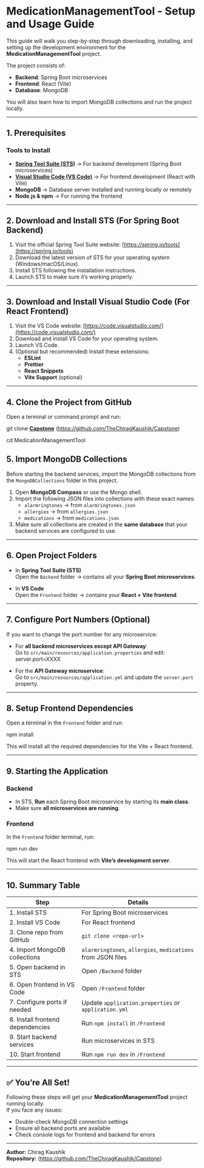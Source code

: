 # MedicationManagementTool - Setup and Usage Guide

This guide will walk you step-by-step through downloading, installing, and setting up the development environment for the **MedicationManagementTool** project.  

The project consists of:
- **Backend**: Spring Boot microservices  
- **Frontend**: React (Vite)  
- **Database**: MongoDB

You will also learn how to import MongoDB collections and run the project locally.

---

## 1. Prerequisites

### Tools to Install
- **[Spring Tool Suite (STS)](https://spring.io/tools)** → For backend development (Spring Boot microservices)
- **[Visual Studio Code (VS Code)](https://code.visualstudio.com/)** → For frontend development (React with Vite)
- **MongoDB** → Database server installed and running locally or remotely
- **Node.js & npm** → For running the frontend

---

## 2. Download and Install STS (For Spring Boot Backend)

1. Visit the official Spring Tool Suite website: [https://spring.io/tools](https://spring.io/tools)  
2. Download the latest version of STS for your operating system (Windows/macOS/Linux).  
3. Install STS following the installation instructions.  
4. Launch STS to make sure it’s working properly.

---

## 3. Download and Install Visual Studio Code (For React Frontend)

1. Visit the VS Code website: [https://code.visualstudio.com/](https://code.visualstudio.com/)  
2. Download and install VS Code for your operating system.  
3. Launch VS Code.  
4. (Optional but recommended) Install these extensions:
   - **ESLint**
   - **Prettier**
   - **React Snippets**
   - **Vite Support** (optional)

---

## 4. Clone the Project from GitHub

Open a terminal or command prompt and run:

git clone **[Capstone](https://github.com/TheChiragKaushik/Capstone)**  (https://github.com/TheChiragKaushik/Capstone)

cd MedicationManagementTool


## 5. Import MongoDB Collections

Before starting the backend services, import the MongoDB collections from the `MongoDBCollections` folder in this project.

1. Open **MongoDB Compass** or use the Mongo shell.
2. Import the following JSON files into collections with these exact names:
   - `alarmringtones` → from `alarmringtones.json`
   - `allergies` → from `allergies.json`
   - `medications` → from `medications.json`
3. Make sure all collections are created in the **same database** that your backend services are configured to use.

---

## 6. Open Project Folders

- In **Spring Tool Suite (STS)**  
  Open the `Backend` folder → contains all your **Spring Boot microservices**.

- In **VS Code**  
  Open the `Frontend` folder → contains your **React + Vite frontend**.

---

## 7. Configure Port Numbers (Optional)

If you want to change the port number for any microservice:

- For **all backend microservices except API Gateway**:  
  Go to `src/main/resources/application.properties` and edit:
  server.port=XXXX

- For the **API Gateway microservice**:  
Go to `src/main/resources/application.yml` and update the `server.port` property.

---

## 8. Setup Frontend Dependencies

Open a terminal in the `Frontend` folder and run:

npm install

This will install all the required dependencies for the Vite + React frontend.

---

## 9. Starting the Application

### Backend
- In STS, **Run** each Spring Boot microservice by starting its **main class**.
- Make sure **all microservices are running**.

### Frontend
In the `Frontend` folder terminal, run:

npm run dev

This will start the React frontend with **Vite’s development server**.

---

## 10. Summary Table

| Step | Details |
|------|---------|
| 1. Install STS | For Spring Boot microservices |
| 2. Install VS Code | For React frontend |
| 3. Clone repo from GitHub | `git clone <repo-url>` |
| 4. Import MongoDB collections | `alarmringtones`, `allergies`, `medications` from JSON files |
| 5. Open backend in STS | Open `/Backend` folder |
| 6. Open frontend in VS Code | Open `/Frontend` folder |
| 7. Configure ports if needed | Update `application.properties` or `application.yml` |
| 8. Install frontend dependencies | Run `npm install` in `/Frontend` |
| 9. Start backend services | Run microservices in STS |
| 10. Start frontend | Run `npm run dev` in `/Frontend` |

---

## ✅ You’re All Set!

Following these steps will get your **MedicationManagementTool** project running locally.  
If you face any issues:
- Double-check MongoDB connection settings
- Ensure all backend ports are available  
- Check console logs for frontend and backend for errors

---

**Author:** Chirag Kaushik  
**Repository:** (https://github.com/TheChiragKaushik/Capstone)

